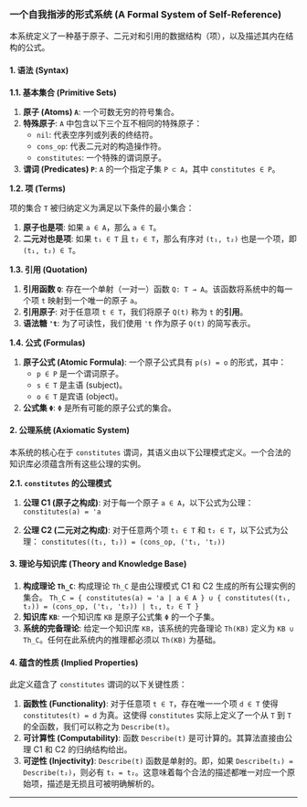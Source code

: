 ### **一个自我指涉的形式系统 (A Formal System of Self-Reference)**

本系统定义了一种基于原子、二元对和引用的数据结构（项），以及描述其内在结构的公式。

#### **1. 语法 (Syntax)**

**1.1. 基本集合 (Primitive Sets)**

1.  **原子 (Atoms) `A`**: 一个可数无穷的符号集合。
2.  **特殊原子**: `A` 中包含以下三个互不相同的特殊原子：
    *   `nil`: 代表空序列或列表的终结符。
    *   `cons_op`: 代表二元对的构造操作符。
    *   `constitutes`: 一个特殊的谓词原子。
3.  **谓词 (Predicates) `P`**: `A` 的一个指定子集 `P ⊂ A`，其中 `constitutes ∈ P`。

**1.2. 项 (Terms)**

项的集合 `T` 被归纳定义为满足以下条件的最小集合：

1.  **原子也是项**: 如果 `a ∈ A`，那么 `a ∈ T`。
2.  **二元对也是项**: 如果 `t₁ ∈ T` 且 `t₂ ∈ T`，那么有序对 `(t₁, t₂)` 也是一个项，即 `(t₁, t₂) ∈ T`。

**1.3. 引用 (Quotation)**

1.  **引用函数 `Q`**: 存在一个单射（一对一）函数 `Q: T → A`。该函数将系统中的每一个项 `t` 映射到一个唯一的原子 `a`。
2.  **引用原子**: 对于任意项 `t ∈ T`，我们将原子 `Q(t)` 称为 `t` 的**引用**。
3.  **语法糖 `'t`**: 为了可读性，我们使用 `'t` 作为原子 `Q(t)` 的简写表示。

**1.4. 公式 (Formulas)**

1.  **原子公式 (Atomic Formula)**: 一个原子公式具有 `p(s) = o` 的形式，其中：
    *   `p ∈ P` 是一个谓词原子。
    *   `s ∈ T` 是主语 (subject)。
    *   `o ∈ T` 是宾语 (object)。
2.  **公式集 `Φ`**: `Φ` 是所有可能的原子公式的集合。

#### **2. 公理系统 (Axiomatic System)**

本系统的核心在于 `constitutes` 谓词，其语义由以下公理模式定义。一个合法的知识库必须蕴含所有这些公理的实例。

**2.1. `constitutes` 的公理模式**

1.  **公理 C1 (原子之构成)**:
    对于每一个原子 `a ∈ A`，以下公式为公理：
    `constitutes(a) = 'a`

2.  **公理 C2 (二元对之构成)**:
    对于任意两个项 `t₁ ∈ T` 和 `t₂ ∈ T`，以下公式为公理：
    `constitutes((t₁, t₂)) = (cons_op, ('t₁, 't₂))`

#### **3. 理论与知识库 (Theory and Knowledge Base)**

1.  **构成理论 `Th_C`**: 构成理论 `Th_C` 是由公理模式 C1 和 C2 生成的所有公理实例的集合。
    `Th_C = { constitutes(a) = 'a | a ∈ A } ∪ { constitutes((t₁, t₂)) = (cons_op, ('t₁, 't₂)) | t₁, t₂ ∈ T }`
2.  **知识库 `KB`**: 一个知识库 `KB` 是原子公式集 `Φ` 的一个子集。
3.  **系统的完备理论**: 给定一个知识库 `KB`，该系统的完备理论 `Th(KB)` 定义为 `KB ∪ Th_C`。任何在此系统内的推理都必须以 `Th(KB)` 为基础。

#### **4. 蕴含的性质 (Implied Properties)**

此定义蕴含了 `constitutes` 谓词的以下关键性质：

1.  **函数性 (Functionality)**: 对于任意项 `t ∈ T`，存在唯一一个项 `d ∈ T` 使得 `constitutes(t) = d` 为真。这使得 `constitutes` 实际上定义了一个从 `T` 到 `T` 的全函数，我们可以称之为 `Describe(t)`。
2.  **可计算性 (Computability)**: 函数 `Describe(t)` 是可计算的。其算法直接由公理 C1 和 C2 的归纳结构给出。
3.  **可逆性 (Injectivity)**: `Describe(t)` 函数是单射的。即，如果 `Describe(t₁) = Describe(t₂)`，则必有 `t₁ = t₂`。这意味着每个合法的描述都唯一对应一个原始项，描述是无损且可被明确解析的。

---